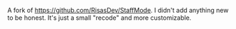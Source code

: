 A fork of https://github.com/RisasDev/StaffMode. I didn't add anything new to be honest. It's just a small "recode" and more customizable.
